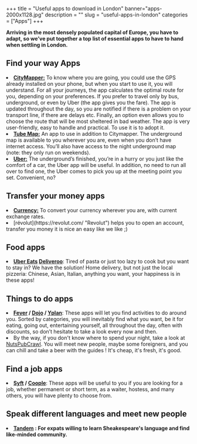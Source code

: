 ﻿+++
title = "Useful apps to download in London"
banner="apps-2000x1128.jpg"
description = ""
slug = "useful-apps-in-london"
categories = ["Apps"]
+++

<strong>Arriving in the most densely populated capital of Europe, you have to adapt, so we’ve put together a top list of essential apps to have to hand when settling in London.</strong>

## Find your way Apps
<li><strong><a href="https://citymapper.com/london">CityMapper:</a></strong> To know where you are going, you could use the GPS already installed on your phone, but when you start to use it, you will understand. For all your journeys, the app calculates the optimal route for you, depending on your preferences. If you prefer to travel only by bus, underground, or even by Uber (the app gives you the fare). The app is updated throughout the day, so you are notified if there is a problem on your transport line, if there are delays etc. Finally, an option even allows you to choose the route that will be most sheltered in bad weather. The app is very user-friendly, easy to handle and practical. To use it is to adopt it.</li>
<li><strong><a href="https://itunes.apple.com/gb/app/tube-map-london-underground-routes/id320969612?mt=8">Tube Map:</a></strong> An app to use in addition to Citymapper. The underground map is available to you wherever you are, even when you don’t have internet access. You’ll also have access to the night underground map (note: they only run on weekends).</li>
<li><strong><a href="https://get.uber.com/">Uber:</a></strong> The underground’s finished, you’re in a hurry or you just like the comfort of a car, the Uber app will be useful. In addition, no need to run all over to find one, the Uber comes to pick you up at the meeting point you set. Convenient, no?</li>

## Transfer your money apps

<li><strong><a href="http://www.xe.com/apps/android/">Currency:</a></strong> To convert your currency wherever you are, with current exchange rates.</li>
<li>[révolut](https://revolut.com/ "Revolut") helps you to open an account, transfer you money it is nice an easy like we like ;)</li>

## Food apps

<li><strong><a href="https://www.ubereats.com/en/london/">Uber Eats</a>
<a href="https://deliveroo.co.uk/">Deliveroo</a></strong>: Tired of pasta or just too lazy to cook but you want to stay in? We have the solution! Home delivery, but not just the local pizzeria: Chinese, Asian, Italian, anything you want, your happiness is in these apps!</li>

## Things to do apps

<li><strong><a href="https://www.feverup.com/things-to-do/london/">Fever</a> / <a href="https://www.dojoapp.co/">Dojo</a> / <a href="https://yplanapp.com/">Yplan</a></strong>: These apps will let you find activities to do around you. Sorted by categories, you will inevitably find what you want, be it for eating, going out, entertaining yourself, all throughout the day, often with discounts, so don’t hesitate to take a look every now and then.</li>

<li> By the way, if you don't know where to spend your night, take a look at <a href="https://https://nutspubcrawl.com/">NutsPubCrawl</a>. You will meet new people, maybe some foreigners, and you can chill and take a beer with the guides ! It's cheap, it's fresh, it's good.</li>

## Find a job apps

<li><strong><a href="https://syftapp.com/">Syft</a> / <a href="https://www.coople.com/uk/en/">Coople</a></strong>: These apps will be useful to you if you are looking for a job, whether permanent or short term, as a waiter, hostess, and many others, you will have plenty to choose from.</li>

## Speak different languages and meet new people

<li><strong><a href="https://www.tandem.net/">Tandem</a> : For expats willing to learn Sheakespeare's language and find like-minded community.</li>
